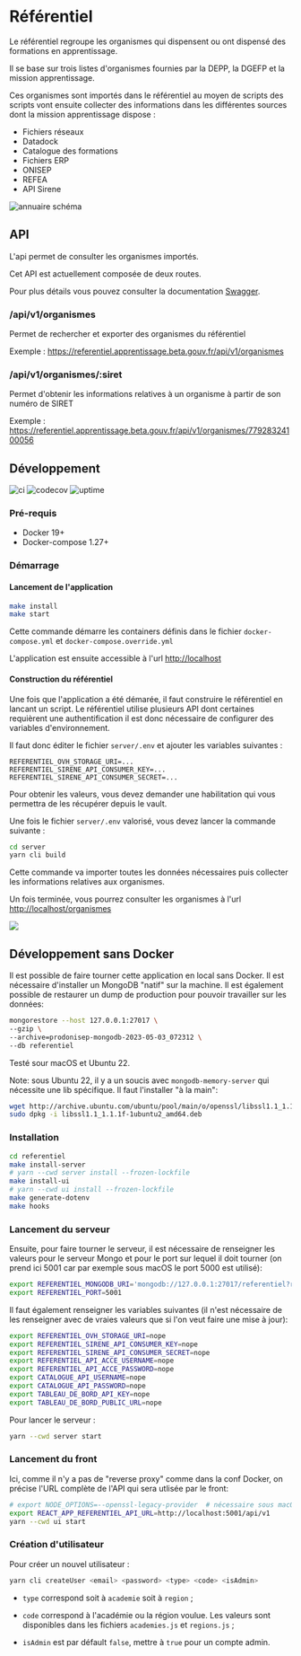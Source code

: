 # Référentiel

Le référentiel regroupe les organismes qui dispensent ou ont dispensé des formations en apprentissage.

Il se base sur trois listes d'organismes fournies par la DEPP, la DGEFP et la mission apprentissage.

Ces organismes sont importés dans le référentiel au moyen de scripts des scripts vont ensuite collecter des informations
dans les différentes sources dont la mission apprentissage dispose :

- Fichiers réseaux
- Datadock
- Catalogue des formations
- Fichiers ERP
- ONISEP
- REFEA
- API Sirene

![annuaire schéma](./misc/doc/annuaire.png)

## API

L'api permet de consulter les organismes importés.

Cet API est actuellement composée de deux routes.

Pour plus détails vous pouvez consulter la documentation [Swagger](https://referentiel.apprentissage.beta.gouv.fr/api/v1/doc/#/Publique/post_api_v1_organismes).

### /api/v1/organismes

Permet de rechercher et exporter des organismes du référentiel

Exemple : https://referentiel.apprentissage.beta.gouv.fr/api/v1/organismes

### /api/v1/organismes/:siret

Permet d'obtenir les informations relatives à un organisme à partir de son numéro de SIRET

Exemple : https://referentiel.apprentissage.beta.gouv.fr/api/v1/organismes/77928324100056

## Développement

![ci](https://github.com/mission-apprentissage/referentiel/actions/workflows/ci.yml/badge.svg)
![codecov](https://codecov.io/gh/mission-apprentissage/referentiel/branch/main/graph/badge.svg?token=CVNNCH0GYA)
![uptime](https://img.shields.io/endpoint?url=https%3A%2F%2Fraw.githubusercontent.com%2Fmission-apprentissage%2Fupptime%2Fmaster%2Fapi%2Fapi-referentiel%2Fuptime.json)

### Pré-requis

- Docker 19+
- Docker-compose 1.27+

### Démarrage

#### Lancement de l'application

```sh
make install
make start
```

Cette commande démarre les containers définis dans le fichier `docker-compose.yml` et `docker-compose.override.yml`

L'application est ensuite accessible à l'url [http://localhost](http://localhost)


#### Construction du référentiel

Une fois que l'application a été démarée, il faut construire le référentiel en lancant un script.
Le référentiel utilise plusieurs API dont certaines requièrent une authentification il est donc nécessaire de configurer des variables d'environnement.

Il faut donc éditer le fichier `server/.env` et ajouter les variables suivantes :

```
REFERENTIEL_OVH_STORAGE_URI=...
REFERENTIEL_SIRENE_API_CONSUMER_KEY=...
REFERENTIEL_SIRENE_API_CONSUMER_SECRET=...
```

Pour obtenir les valeurs, vous devez demander une habilitation qui vous permettra de les récupérer depuis le vault.

Une fois le fichier `server/.env` valorisé, vous devez lancer la commande suivante :

```sh
cd server
yarn cli build
```

Cette commande va importer toutes les données nécessaires puis collecter les informations relatives aux organismes.

Un fois terminée, vous pourrez consulter les organismes à l'url [http://localhost/organismes](http://localhost/organismes)


![](https://avatars1.githubusercontent.com/u/63645182?s=200&v=4)


## Développement sans Docker

Il est possible de faire tourner cette application en local sans Docker.
Il est nécessaire d'installer un MongoDB "natif" sur la machine. Il est également possible de restaurer un dump de production pour pouvoir travailler sur les données:

```bash
mongorestore --host 127.0.0.1:27017 \
--gzip \
--archive=prodonisep-mongodb-2023-05-03_072312 \
--db referentiel
```

Testé sour macOS et Ubuntu 22.

Note: sous Ubuntu 22, il y a un soucis avec `mongodb-memory-server` qui nécessite une lib spécifique. Il faut l'installer "à la main":

```bash
wget http://archive.ubuntu.com/ubuntu/pool/main/o/openssl/libssl1.1_1.1.1f-1ubuntu2_amd64.deb
sudo dpkg -i libssl1.1_1.1.1f-1ubuntu2_amd64.deb
```


### Installation

```bash
cd referentiel
make install-server
# yarn --cwd server install --frozen-lockfile
make install-ui
# yarn --cwd ui install --frozen-lockfile
make generate-dotenv
make hooks
```

### Lancement du serveur

Ensuite, pour faire tourner le serveur, il est nécessaire de renseigner les valeurs pour le serveur Mongo et pour le port sur lequel il doit tourner (on prend ici 5001 car par exemple sous macOS le port 5000 est utilisé):

```bash
export REFERENTIEL_MONGODB_URI='mongodb://127.0.0.1:27017/referentiel?retryWrites=true&w=majority'
export REFERENTIEL_PORT=5001
```

Il faut également renseigner les variables suivantes (il n'est nécessaire de les renseigner avec de vraies valeurs que si l'on veut faire une mise à jour):

```bash
export REFERENTIEL_OVH_STORAGE_URI=nope
export REFERENTIEL_SIRENE_API_CONSUMER_KEY=nope
export REFERENTIEL_SIRENE_API_CONSUMER_SECRET=nope
export REFERENTIEL_API_ACCE_USERNAME=nope
export REFERENTIEL_API_ACCE_PASSWORD=nope
export CATALOGUE_API_USERNAME=nope
export CATALOGUE_API_PASSWORD=nope
export TABLEAU_DE_BORD_API_KEY=nope
export TABLEAU_DE_BORD_PUBLIC_URL=nope
```

Pour lancer le serveur :

```bash
yarn --cwd server start
```

### Lancement du front

Ici, comme il n'y a pas de "reverse proxy" comme dans la conf Docker, on précise l'URL complète de l'API qui sera utlisée par le front:

```bash
# export NODE_OPTIONS=--openssl-legacy-provider  # nécessaire sous macOS/Ubuntu22
export REACT_APP_REFERENTIEL_API_URL=http://localhost:5001/api/v1  
yarn --cwd ui start
```

### Création d'utilisateur

Pour créer un nouvel utilisateur :

```bash
yarn cli createUser <email> <password> <type> <code> <isAdmin>
```

- `type` correspond soit à `academie` soit à `region` ;

- `code` correspond à l'académie ou la région voulue. Les valeurs sont disponibles dans 
les fichiers `academies.js` et `regions.js` ;

- `isAdmin` est par défault `false`, mettre à `true` pour un compte admin.
